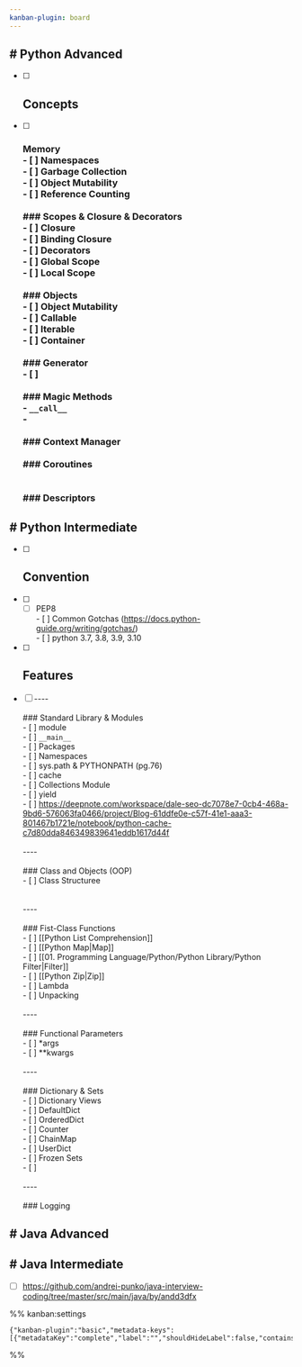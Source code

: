 ```yaml
---
kanban-plugin: board
---
```


## # Python Advanced

- [ ] ## Concepts
- [ ] ### Memory<br>- [ ] Namespaces<br>- [ ] Garbage Collection<br>- [ ] Object Mutability<br>- [ ] Reference Counting<br><br>### Scopes & Closure & Decorators<br>- [ ] Closure<br>	- [ ] Binding Closure<br>- [ ] Decorators<br>- [ ] Global Scope<br>- [ ] Local Scope<br><br>### Objects<br>- [ ] Object Mutability<br>- [ ] Callable<br>- [ ] Iterable<br>- [ ] Container<br><br>### Generator<br>- [ ] <br><br>### Magic Methods<br>- `__call__`<br>-<br><br>### Context Manager<br><br>### Coroutines<br><br><br>### Descriptors


## # Python Intermediate

- [ ] ## Convention
- [ ] - [ ] PEP8<br>- [ ] Common Gotchas (https://docs.python-guide.org/writing/gotchas/)<br>- [ ] python 3.7, 3.8, 3.9, 3.10
- [ ] ## Features
- [ ] ----<br><br>### Standard Library & Modules<br>- [ ] module<br>- [ ] `__main__`<br>- [ ] Packages<br>- [ ] Namespaces<br>- [ ] sys.path & PYTHONPATH (pg.76)<br>- [ ] cache<br>- [ ] Collections Module<br>- [ ] yield<br>- [ ] https://deepnote.com/workspace/dale-seo-dc7078e7-0cb4-468a-9bd6-576063fa0466/project/Blog-61ddfe0e-c57f-41e1-aaa3-801467b1721e/notebook/python-cache-c7d80dda846349839641eddb1617d44f<br><br>----<br><br>### Class and Objects (OOP)<br>- [ ] Class Structuree<br><br><br>----<br><br>### Fist-Class Functions<br>- [ ] [[Python List Comprehension]]<br>	- [ ] [[Python Map|Map]]<br>	- [ ] [[01. Programming Language/Python/Python Library/Python Filter|Filter]]<br>	- [ ] [[Python Zip|Zip]]<br>- [ ] Lambda<br>- [ ] Unpacking<br><br>----<br><br>### Functional Parameters<br>- [ ] *args<br>- [ ] **kwargs<br><br>----<br><br>### Dictionary & Sets<br>- [ ] Dictionary Views<br>- [ ] DefaultDict<br>- [ ] OrderedDict<br>- [ ] Counter<br>- [ ] ChainMap<br>- [ ] UserDict<br>- [ ] Frozen Sets<br>- [ ] <br><br>----<br><br>### Logging


## # Java Advanced



## # Java Intermediate

- [ ] https://github.com/andrei-punko/java-interview-coding/tree/master/src/main/java/by/andd3dfx




%% kanban:settings
```
{"kanban-plugin":"basic","metadata-keys":[{"metadataKey":"complete","label":"","shouldHideLabel":false,"containsMarkdown":false}]}
```
%%